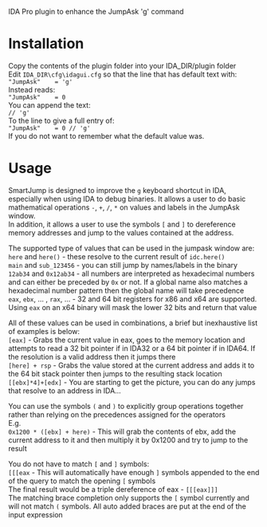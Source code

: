 IDA Pro plugin to enhance the JumpAsk 'g' command


# Installation

Copy the contents of the plugin folder into your IDA_DIR/plugin folder  
Edit `IDA_DIR\cfg\idagui.cfg` so that the line that has default text with:  
    `"JumpAsk"    = 'g'`  
Instead reads:  
    `"JumpAsk"    = 0`  
You can append the text:  
    `// 'g'`  
To the line to give a full entry of:  
    `"JumpAsk"    = 0 // 'g'`  
If you do not want to remember what the default value was.  

# Usage

SmartJump is designed to improve the `g` keyboard shortcut in IDA, especially when using IDA to debug binaries. It allows a user to do basic mathematical operations `-`, `+`, `/`, `*` on values and labels in the JumpAsk window.  
In addition, it allows a user to use the symbols `[` and `]` to dereference memory addresses and jump to the values contained at the address.  

The supported type of values that can be used in the jumpask window are:  
    `here` and `here()` - these resolve to the current result of `idc.here()`  
    `main` and `sub_123456` - you can still jump by names/labels in the binary  
    `12ab34` and `0x12ab34` - all numbers are interpreted as hexadecimal numbers and can either be preceded by `0x` or not. If a global name also matches a hexadecimal number pattern then the global name will take precedence  
    `eax`, `ebx`, ... , `rax`, ... - 32 and 64 bit registers for x86 and x64 are supported. Using `eax` on an x64 binary will mask the lower 32 bits and return that value  

All of these values can be used in combinations, a brief but inexhaustive list of examples is below:  
    `[eax]` - Grabs the current value in eax, goes to the memory location and attempts to read a 32 bit pointer if in IDA32 or a 64 bit pointer if in IDA64. If the resolution is a valid address then it jumps there  
    `[here] + rsp` - Grabs the value stored at the current address and adds it to the 64 bit stack pointer then jumps to the resulting stack location  
    `[[ebx]*4]+[edx]` - You are starting to get the picture, you can do any jumps that resolve to an address in IDA...  

You can use the symbols `(` and `)` to explicitly group operations together rather than relying on the precedences assigned for the operators  
E.g.  
    `0x1200 * ([ebx] + here)` - This will grab the contents of ebx, add the current address to it and then multiply it by 0x1200 and try to jump to the result  

You do not have to match `[` and `]` symbols:  
    `[[[eax` - This will automatically have enough `]` symbols appended to the end of the query to match the opening `[` symbols  
               The final result would be a triple dereference of eax - `[[[eax]]]`  
               The matching brace completion only supports the `[` symbol currently and will not match `(` symbols. All auto added braces are put at the end of the input expression  
